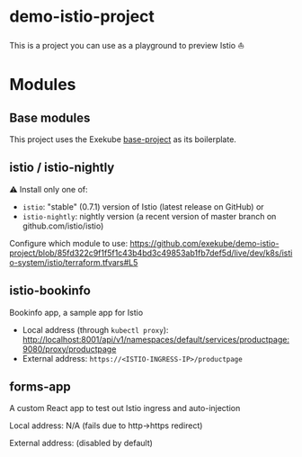 # demo-istio-project

This is a project you can use as a playground to preview Istio ⛵️

# Modules

## Base modules

This project uses the Exekube [base-project](https://github.com/exekube/base-project) as its boilerplate.

## istio / istio-nightly

:warning: Install only one of:
- `istio`: "stable" (0.7.1) version of Istio (latest release on GitHub) or
- `istio-nightly`: nightly version (a recent version of master branch on github.com/istio/istio)

Configure which module to use: https://github.com/exekube/demo-istio-project/blob/85fd322c9f1f5f1c43b4bd3c49853ab1fb7def5d/live/dev/k8s/istio-system/istio/terraform.tfvars#L5

## istio-bookinfo

Bookinfo app, a sample app for Istio

- Local address (through `kubectl proxy`): <http://localhost:8001/api/v1/namespaces/default/services/productpage:9080/proxy/productpage>
- External address: `https://<ISTIO-INGRESS-IP>/productpage`

## forms-app

A custom React app to test out Istio ingress and auto-injection

Local address: N/A (fails due to http->https redirect)

External address: (disabled by default)
